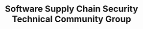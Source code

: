 ---
title: Software Supply Chain Security Technical Community Group
sidebar_label: Software Supply Chain Security
---